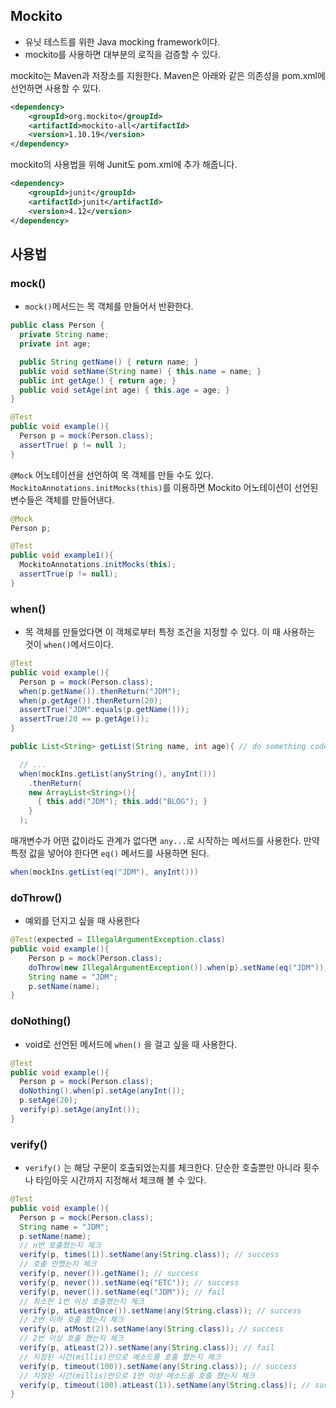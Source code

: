 ## Mockito

- 유닛 테스트를 위한 Java mocking framework이다.
- mockito를 사용하면 대부분의 로직을 검증할 수 있다.



mockito는 Maven과 저장소를 지원한다. Maven은 아래와 같은 의존성을 pom.xml에 선언하면 사용할 수 있다.

```xml
<dependency>
    <groupId>org.mockito</groupId>
    <artifactId>mockito-all</artifactId>
    <version>1.10.19</version>
</dependency>
```

mockito의 사용법을 위해 Junit도 pom.xml에 추가 해줍니다.

```xml
<dependency>
    <groupId>junit</groupId>
    <artifactId>junit</artifactId>
    <version>4.12</version>
</dependency>
```



## 사용법

### mock()

- `mock()`메서드는 목 객체를 만들어서 반환한다.

```java
public class Person {
  private String name;
  private int age;

  public String getName() { return name; }
  public void setName(String name) { this.name = name; }
  public int getAge() { return age; }
  public void setAge(int age) { this.age = age; }
}
```

```java
@Test
public void example(){
  Person p = mock(Person.class);
  assertTrue( p != null );
}
```



`@Mock` 어노테이션을 선언하여 목 객체를 만들 수도 있다. `MockitoAnnotations.initMocks(this)`를 이용하면 Mockito 어노테이션이 선언된 변수들은 객체를 만들어낸다.

```java
@Mock
Person p;

@Test
public void example1(){
  MockitoAnnotations.initMocks(this);
  assertTrue(p != null);
}
```



### when()

- 목 객체를 만들었다면 이 객체로부터  특정 조건을 지정할 수 있다. 이 때 사용하는 것이 `when()`메서드이다.

```java
@Test
public void example(){
  Person p = mock(Person.class);
  when(p.getName()).thenReturn("JDM");
  when(p.getAge()).thenReturn(20);
  assertTrue("JDM".equals(p.getName()));
  assertTrue(20 == p.getAge());
}
```

```java
public List<String> getList(String name, int age){ // do something code }

  // ...
  when(mockIns.getList(anyString(), anyInt()))
    .thenReturn(
    new ArrayList<String>(){
      { this.add("JDM"); this.add("BLOG"); }
    }
  );
```

매개변수가 어떤 값이라도 관계가 없다면 `any...`로 시작하는 메서드를 사용한다. 만약 특정 값을 넣어야 한다면 `eq()` 메서드를 사용하면 된다.

```java
when(mockIns.getList(eq("JDM"), anyInt()))
```



### doThrow()

- 예외를 던지고 싶을 때 사용한다

```java
@Test(expected = IllegalArgumentException.class)
public void example(){
    Person p = mock(Person.class);
    doThrow(new IllegalArgumentException()).when(p).setName(eq("JDM"));
    String name = "JDM";
    p.setName(name);
}
```



### doNothing()

- void로 선언된 메서드에 `when()` 을 걸고 싶을 때 사용한다.

```java
@Test
public void example(){
  Person p = mock(Person.class);
  doNothing().when(p).setAge(anyInt());
  p.setAge(20);
  verify(p).setAge(anyInt());
}
```



### verify()

- `verify()` 는 해당 구문이 호출되었는지를 체크한다. 단순한 호출뿐만 아니라 횟수나 타임아웃 시간까지 지정해서 체크해 볼 수 있다.

```java
@Test
public void example(){
  Person p = mock(Person.class);
  String name = "JDM";
  p.setName(name);
  // n번 호출했는지 체크
  verify(p, times(1)).setName(any(String.class)); // success
  // 호출 안했는지 체크
  verify(p, never()).getName(); // success
  verify(p, never()).setName(eq("ETC")); // success
  verify(p, never()).setName(eq("JDM")); // fail
  // 최소한 1번 이상 호출했는지 체크
  verify(p, atLeastOnce()).setName(any(String.class)); // success
  // 2번 이하 호출 했는지 체크
  verify(p, atMost(2)).setName(any(String.class)); // success
  // 2번 이상 호출 했는지 체크
  verify(p, atLeast(2)).setName(any(String.class)); // fail
  // 지정된 시간(millis)안으로 메소드를 호출 했는지 체크
  verify(p, timeout(100)).setName(any(String.class)); // success
  // 지정된 시간(millis)안으로 1번 이상 메소드를 호출 했는지 체크
  verify(p, timeout(100).atLeast(1)).setName(any(String.class)); // success
}
```

